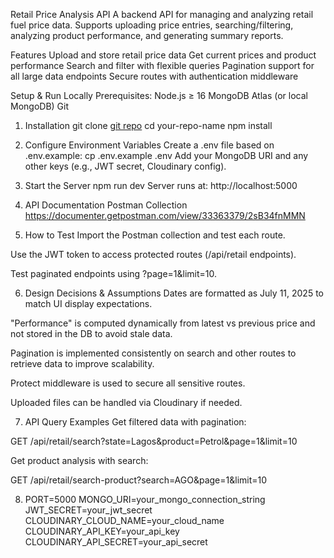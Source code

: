 Retail Price Analysis API
A backend API for managing and analyzing retail fuel price data. Supports uploading price entries, searching/filtering, analyzing product performance, and generating summary reports.

Features
Upload and store retail price data
Get current prices and product performance
Search and filter with flexible queries
Pagination support for all large data endpoints
Secure routes with authentication middleware

Setup & Run Locally
Prerequisites:
Node.js ≥ 16
MongoDB Atlas (or local MongoDB)
Git

1. Installation
git clone [git repo](https://github.com/success-10/basic-test.git)
cd your-repo-name
npm install

2. Configure Environment Variables
Create a .env file based on .env.example:
cp .env.example .env
Add your MongoDB URI and any other keys (e.g., JWT secret, Cloudinary config).

3. Start the Server
npm run dev
Server runs at: http://localhost:5000

4. API Documentation
Postman Collection
https://documenter.getpostman.com/view/33363379/2sB34fnMMN


5. How to Test
Import the Postman collection and test each route.

Use the JWT token to access protected routes (/api/retail endpoints).

Test paginated endpoints using ?page=1&limit=10.

6. Design Decisions & Assumptions
Dates are formatted as July 11, 2025 to match UI display expectations.

"Performance" is computed dynamically from latest vs previous price and not stored in the DB to avoid stale data.

Pagination is implemented consistently on search and other routes to retrieve data to improve scalability.

Protect middleware is used to secure all sensitive routes.

Uploaded files can be handled via Cloudinary if needed.

7. API Query Examples
Get filtered data with pagination:

GET /api/retail/search?state=Lagos&product=Petrol&page=1&limit=10

Get product analysis with search:

GET /api/retail/search-product?search=AGO&page=1&limit=10

8. PORT=5000
MONGO_URI=your_mongo_connection_string
JWT_SECRET=your_jwt_secret
CLOUDINARY_CLOUD_NAME=your_cloud_name
CLOUDINARY_API_KEY=your_api_key
CLOUDINARY_API_SECRET=your_api_secret

